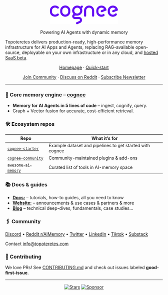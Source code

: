 <p align="center">
   <a href="https://github.com/topoteretes/cognee">
    <img src="https://raw.githubusercontent.com/topoteretes/cognee/refs/heads/dev/assets/cognee-logo-transparent.png" alt="Cognee Logo" height="60">
  </a>
</p>
<p align="center">
  Powering AI Agents with dynamic memory
</p>

Topoteretes delivers production-ready, high-performance memory infrastructure for AI Apps and Agents, replacing RAG-available open-source, deployable on your own infrastructure or in any cloud, and [hosted SaaS beta](https://www.cognee.ai/waitlist). 

 <p align="center">
  <a href="https://www.cognee.ai/">Homepage</a>
  ·
  <a href="https://docs.cognee.ai/quickstart">Quick-start</a>
 </p>
 
 <p align="center">
  <a href="https://discord.gg/NQPKmU5CCg">Join Community</a>
  ·
  <a href="https://reddit.com/r/AIMemory">Discuss on Reddit</a>
  ·
  <a href="https://aimemory.substack.com/">Subscribe Newsletter</a>
   
  </p>

---

### 🚀 Core memory engine  – [cognee](https://github.com/topoteretes/cognee)  
- **Memory for AI Agents in&nbsp;5 lines of code** – ingest, cognify, query.  
- Graph + Vector fusion for accurate, cost-efficient retrieval.  

### 🛠  Ecosystem repos
| Repo | What it’s for |
|------|---------------|
| [`cognee-starter`](https://github.com/topoteretes/cognee-starter) | Example dataset and pipelines to get started with cognee |
| [`cognee-community`](https://github.com/topoteretes/cognee-community) | Community-maintained plugins & add-ons |
| [`awesome-ai-memory`](https://github.com/topoteretes/awesome-ai-memory) | Curated list of tools in AI-memory space |

### 📚 Docs & guides
- [**Docs:**](https://docs.cognee.ai) – tutorials, how-to guides, all you need to know
- [**Website:**](https://www.cognee.ai) – announcements & use cases & partners & more
- [**Blog**](https://www.cognee.ai/blog) – technical deep-dives, fundamentals, case studies...

### 🖇 Community
[Discord](https://discord.gg/cqF6RhDYWz) • [Reddit r/AIMemory](https://reddit.com/r/AIMemory) • [Twitter](https://twitter.com/cognee_) • [LinkedIn](https://www.linkedin.com/company/cognee-ai) • [Tiktok](https://www.tiktok.com/@cognee.ai) • [Substack](https://aimemory.substack.com/)

Contact info@topoteretes.com

### 🤝 Contributing
We love PRs! See [CONTRIBUTING.md](https://github.com/topoteretes/cognee/blob/main/CONTRIBUTING.md) and check out issues labeled **good-first-issue**.  

---

<p align="center">
  <a href="https://github.com/topoteretes/cognee/stargazers"><img src="https://img.shields.io/github/stars/topoteretes/cognee?style=social" alt="Stars"></a>
  <a href="https://github.com/sponsors/topoteretes"><img src="https://img.shields.io/badge/Sponsor-❤️-ff69b4.svg" alt="Sponsor"></a>
</p>
